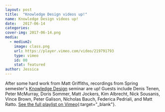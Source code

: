 ```yaml
---
layout: post
title:  "Knowledge Design videos up!"
name: Knowledge Design videos up!
date:   2017-06-14
categories:
cover-img: 2017-06-14.png
media:
  - medium2:
    image: class.png
    url: https://player.vimeo.com/video/219791793
    type: vimeo
    id: 00
    stat: featured
author: Jessica  
---
```

After some hard work from Matt Griffiths, recordings from Spring semester's [Knowledge Design](../../projects/knowledgedesign) seminar are up! Guests include Denis Tenen, Peter McMurray, Doris Sommer, Matt Jockers, Kim Albrecht, Nick Sousanis, Vince Brown, Peter Galison, Nicholas Bauch, Federica Pedriali, and Matt Ratto. [See the full playlist on Vimeo](https://vimeo.com/album/4633882){:target="_blank"}.